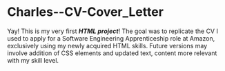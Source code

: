 # Charles--CV-Cover_Letter
<p>Yay! This is my very first <strong><em>HTML project</em></strong>! The goal was to replicate the CV I used to apply for a Software Engineering Apprenticeship role at Amazon, exclusively using my newly acquired HTML skills.
Future versions may involve addition of CSS elements and updated text, content more relevant with my skill level.</p>
